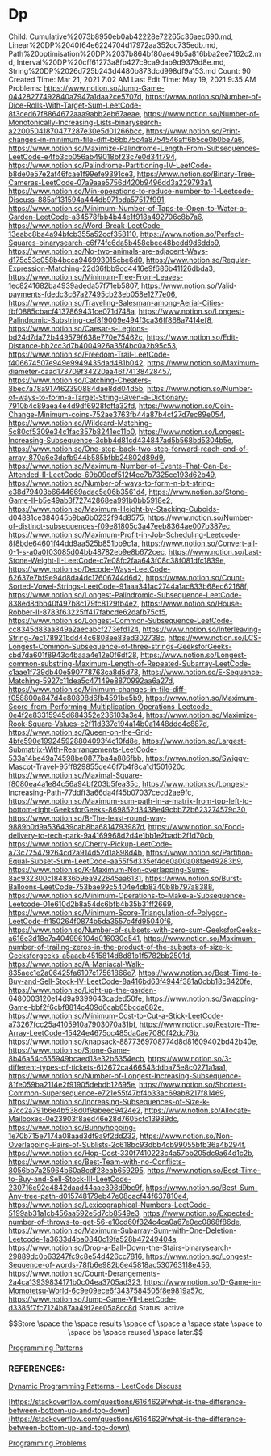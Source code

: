 # Dp

Child: Cumulative%2073b8950eb0ab42228e72265c36aec690.md, Linear%20DP%2040f64e6224704d17972aa352dc735edb.md, Path%20optimisation%20DP%2037b864bf80ae49b5a816bba2ee7162c2.md, Interval%20DP%20cff61273a8fb427c9ca9dab9d9379d8e.md, String%20DP%2026d725b243d4480b873dcd998df9a153.md
Count: 90
Created Time: Mar 21, 2021 7:02 AM
Last Edit Time: May 19, 2021 9:35 AM
Problems: https://www.notion.so/Jump-Game-04428277492840a7947a1daa2ce5707d, https://www.notion.so/Number-of-Dice-Rolls-With-Target-Sum-LeetCode-8f3ced67f8864672aaa9abb2eb67aeae, https://www.notion.so/Number-of-Monotonically-Increasing-Lists-binarysearch-a22005041870477287e30e5d01266bcc, https://www.notion.so/Print-changes-in-minimum-file-diff-b6bb75c4a8754546aff6b5ce0b0be7a6, https://www.notion.so/Maximize-Palindrome-Length-From-Subsequences-LeetCode-e4fb3cb056ab49018bf23c7e0d34f794, https://www.notion.so/Palindrome-Partitioning-IV-LeetCode-b8de0e57e2af46fcae1f99efe9391ce3, https://www.notion.so/Binary-Tree-Cameras-LeetCode-07a9aae5756d420b9496dd3a229793a1, https://www.notion.so/Min-operations-to-reduce-number-to-1-Leetcode-Discuss-885af131594a444db971bda57517f991, https://www.notion.so/Minimum-Number-of-Taps-to-Open-to-Water-a-Garden-LeetCode-a34578fbb4b44e1f918a492706c8b7a6, https://www.notion.so/Word-Break-LeetCode-13eabc8ba4a94bfcb355a52ccf358110, https://www.notion.so/Perfect-Squares-binarysearch-c6f74fc6da5b458ebee48bedd9d6ddb9, https://www.notion.so/No-two-animals-are-adjacent-Ways-d175c53c058b4bcca946993015cbe6d0, https://www.notion.so/Regular-Expression-Matching-22d36fbb9cd4416e9f686b41126dbda3, https://www.notion.so/Minimum-Tree-From-Leaves-1ec8241682ba4939adeda57f71eb5807, https://www.notion.so/Valid-payments-fdedc3c67a27495cb23eb058e1277e06, https://www.notion.so/Traveling-Salesman-among-Aerial-Cities-fbf0885cbacf4137869431ce071d748a, https://www.notion.so/Longest-Palindromic-Substring-cef8f9009e494f3ca36ff868a7414ef8, https://www.notion.so/Caesar-s-Legions-bd24d7da72b449579f638e770e75462c, https://www.notion.so/Edit-Distance-bb2cc3d7b4004926a35f4bc0a2b95c53, https://www.notion.so/Freedom-Trail-LeetCode-f406674507e949e9949435dad481b042, https://www.notion.so/Maximum-diameter-caad173709f34220aa46f74138428457, https://www.notion.so/Catching-Cheaters-8bec7a78a917462390884dae8dd04d5b, https://www.notion.so/Number-of-ways-to-form-a-Target-String-Given-a-Dictionary-7910b4c89aea4e4d9df6928fcffa32fd, https://www.notion.so/Coin-Change-Minimum-coins-752ae3763fb44a87b4cf27d7ec89e054, https://www.notion.so/Wildcard-Matching-5c80cf5309e34c1fac357b8241ec11b0, https://www.notion.so/Longest-Increasing-Subsequence-3cbb4d81cd434847ad5b568bd5304b5e, https://www.notion.so/One-step-back-two-step-forward-reach-end-of-array-870a6e3dafb944b585bfbb24802d89d9, https://www.notion.so/Maximum-Number-of-Events-That-Can-Be-Attended-II-LeetCode-69b09dcf512f4ee7b7325cc193d62b49, https://www.notion.so/Number-of-ways-to-form-n-bit-string-e38d79403b6644669adac5e06b3561d4, https://www.notion.so/Stone-Game-II-b5e49ab3f72742868ea991b0bb5918e2, https://www.notion.so/Maximum-Height-by-Stacking-Cuboids-d04881ce384645b9ba6b0232f94d8575, https://www.notion.so/Number-of-distinct-subsequences-f09e81805c3a47eeb8364ae007b387ec, https://www.notion.so/Maximum-Profit-in-Job-Scheduling-Leetcode-8f8bde64601f44dd9aa525b851bb9c1a, https://www.notion.so/Convert-all-0-1-s-a0a0f03085d04bb48782eb9e8b672cec, https://www.notion.so/Last-Stone-Weight-II-LeetCode-c7e08fc2faa643f08c38f081dfc1839e, https://www.notion.so/Decode-Ways-LeetCode-62637e7bf9e94d8da4dc17606744d6d2, https://www.notion.so/Count-Sorted-Vowel-Strings-LeetCode-91aaa341ac2744a1ac833b68ec62168f, https://www.notion.so/Longest-Palindromic-Subsequence-LeetCode-838ed8dbb40f497b8c179fc8129fb4e2, https://www.notion.so/House-Robber-II-8783f63225ff417fabcde62dafb75cf5, https://www.notion.so/Longest-Common-Subsequence-LeetCode-cc8345d83aa849a2aecabcf273efd124, https://www.notion.so/Interleaving-String-7ec178921bdd44c6808ee83ed302738c, https://www.notion.so/LCS-Longest-Common-Subsequence-of-three-strings-GeeksforGeeks-cbd7da601f8943c4baaa4e12e0f6df28, https://www.notion.so/Longest-common-substring-Maximum-Length-of-Repeated-Subarray-LeetCode-c1aae1f739db40e590778763ca8d5d78, https://www.notion.so/E-Sequence-Matching-5927c11dea5c47149e8870992aa6a27d, https://www.notion.so/Minimum-changes-in-file-diff-f058800a847d4e80898d6fb4591be5b9, https://www.notion.so/Maximum-Score-from-Performing-Multiplication-Operations-Leetcode-0e4f2e83315945d684352e236103a3e4, https://www.notion.so/Maximize-Rook-Square-Values-c2f11d337c194a14b0a1448ddc4c887d, https://www.notion.so/Queen-on-the-Grid-4bfe590e199245928804093f4c10fd8e, https://www.notion.so/Largest-Submatrix-With-Rearrangements-LeetCode-533a14be49a74598be0877ba4a886fbb, https://www.notion.so/Swiggy-Mascot-Travel-95ff829855de46f7b4f8ca1d1501620c, https://www.notion.so/Maximal-Square-f8080ea4a1e84c56a94bf203b5fea35c, https://www.notion.so/Longest-Increasing-Path-77ddff3a66da4f45b07037cecd2ae9fc, https://www.notion.so/Maximum-sum-path-in-a-matrix-from-top-left-to-bottom-right-GeeksforGeeks-869852d3438e49cbb72b623274579c30, https://www.notion.so/B-The-least-round-way-9889b0d9a536439cab8ba6814793987d, https://www.notion.so/Food-delivery-to-tech-park-9a4169968d2d4e1bb1e2badb2f1d70cb, https://www.notion.so/Cherry-Pickup-LeetCode-a73c725479264cd2a914d52d1a898d4b, https://www.notion.so/Partition-Equal-Subset-Sum-LeetCode-aa55f5d335ef4de0a00a08fae49283b9, https://www.notion.so/K-Maximum-Non-overlapping-Sums-8ac932300c184836b9ea922645aa6131, https://www.notion.so/Burst-Balloons-LeetCode-753bae99c5404e4db8340b8b797a8388, https://www.notion.so/Minimum-Operations-to-Make-a-Subsequence-Leetcode-01e610d2b8a54dc6bfb4b35b31ff2669, https://www.notion.so/Minimum-Score-Triangulation-of-Polygon-LeetCode-ff150264f0874b5da3557c4fd95040f6, https://www.notion.so/Number-of-subsets-with-zero-sum-GeeksforGeeks-a616e3d18e7a404996104d016030d541, https://www.notion.so/Maximum-number-of-trailing-zeros-in-the-product-of-the-subsets-of-size-k-Geeksforgeeks-a5aacb4515814d8d81b1f5782bb2501d, https://www.notion.so/A-Maniacal-Walk-835aec1e2a06425fa6107c17561866e7, https://www.notion.so/Best-Time-to-Buy-and-Sell-Stock-IV-LeetCode-8a416bd63f4944f381a0cbb18c8420fe, https://www.notion.so/Light-up-the-garden-6480003120e14d9a9399643caded50fe, https://www.notion.so/Swapping-Game-bbf2f6cbf8814c409d6cab65bcda682e, https://www.notion.so/Minimum-Cost-to-Cut-a-Stick-LeetCode-a73267fcc25a4105910a7903070a31bf, https://www.notion.so/Restore-The-Array-LeetCode-15424e4675cc485da0ae7080f42dc76b, https://www.notion.so/knapsack-8877369708774d8d81609402bd42b40e, https://www.notion.so/Stone-Game-8b46a54c655949bcaed13e32b6354ecb, https://www.notion.so/3-different-types-of-tickets-612672ca466543ddba75e8c0271a1aa1, https://www.notion.so/Number-of-Longest-Increasing-Subsequence-81fe059ba2114e2f91905debdb12695e, https://www.notion.so/Shortest-Common-Supersequence-e721e55f47bf4b33ac69ab8217f81469, https://www.notion.so/Increasing-Subsequences-of-Size-k-a7cc2a791b6e4b538d0f9abeec9424e2, https://www.notion.so/Allocate-Mailboxes-0e23903f8aed46e28d7605cfc13989dc, https://www.notion.so/Bunnyhopping-1e70b715e7174a08aad3df9a9f2dd232, https://www.notion.so/Non-Overlapping-Pairs-of-Sublists-2c618bc93dbb4cb99055bfb36a4b294f, https://www.notion.so/Hop-Cost-330f7410223c4a57bb205dc9a64d1c2b, https://www.notion.so/Best-Team-with-no-Conflicts-8056bb7a25964b60a8cdf28eab659295, https://www.notion.so/Best-Time-to-Buy-and-Sell-Stock-III-LeetCode-230716c92c4842daad44aae398d9bc9f, https://www.notion.so/Best-Sum-Any-tree-path-d015748179eb47e08cacf44f637810e4, https://www.notion.so/Lexicographical-Numbers-LeetCode-5199ab31a1cb456aa592e5d7cb8549e3, https://www.notion.so/Expected-number-of-throws-to-get-56-e10cd60f324c4ca0a67e0ec0868f86de, https://www.notion.so/Maximum-Subarray-Sum-with-One-Deletion-Leetcode-1a3633d4ba0840c19fa528b47249404a, https://www.notion.so/Drop-a-Ball-Down-the-Stairs-binarysearch-29889dc0b63247fc9c8e54d426cc7816, https://www.notion.so/Longest-Sequence-of-words-78fb6e982b6e45818ac530763118e456, https://www.notion.so/Count-Derangements-2a4ca13939834171b0c04ea3705ad323, https://www.notion.so/D-Game-in-Momotetsu-World-6c9e09ece6f3437584505f8e9819a57c, https://www.notion.so/Jump-Game-VII-LeetCode-d3385f7fc7124b87aa49f2ee05a8cc8d
Status: active

$$Store \space the \space  results \space of \space a \space state \space  to \space be \space reused \space later.$$

[Programming Patterns](Dp%2071e29475df134130a63445f5437e90ee/Programming%20Patterns%204f724eb9ef314782959310bb47329fe7.csv)

### REFERENCES:

[Dynamic Programming Patterns - LeetCode Discuss](Dp%2071e29475df134130a63445f5437e90ee/Dynamic%20Programming%20Patterns%20-%20LeetCode%20Discuss%208d6c246d737249b6bba12876ae0bb892.md)

[https://stackoverflow.com/questions/6164629/what-is-the-difference-between-bottom-up-and-top-down](https://stackoverflow.com/questions/6164629/what-is-the-difference-between-bottom-up-and-top-down)

[Programming Problems](Dp%2071e29475df134130a63445f5437e90ee/Programming%20Problems%20ce98e64cda1441259207d423865105cb.csv)